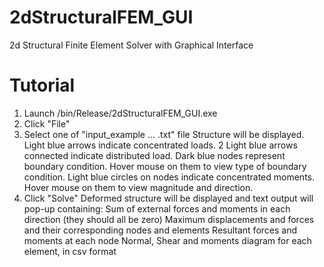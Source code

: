 # 2dStructuralFEM_GUI
2d Structural Finite Element Solver with Graphical Interface

# Tutorial
1) Launch /bin/Release/2dStructuralFEM_GUI.exe
2) Click "File"
3) Select one of "input_example ... .txt" file
Structure will be displayed.
Light blue arrows indicate concentrated loads.
2 Light blue arrows connected indicate distributed load.
Dark blue nodes represent boundary condition. Hover mouse on them to view type of boundary condition.
Light blue circles on nodes indicate concentrated moments. Hover mouse on them to view magnitude and direction.
4) Click "Solve"
Deformed structure will be displayed and text output will pop-up containing:
  Sum of external forces and moments in each direction (they should all be zero)
  Maximum displacements and forces and their corresponding nodes and elements
  Resultant forces and moments at each node
  Normal, Shear and moments diagram for each element, in csv format
  
  
  
